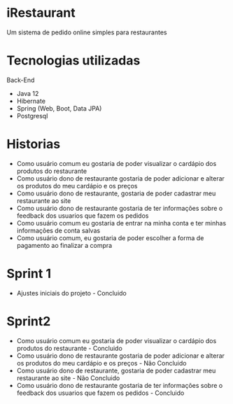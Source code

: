 # iRestaurant
 Um sistema de pedido online simples para restaurantes


# Tecnologias utilizadas
   Back-End
   - Java 12
   - Hibernate
   - Spring (Web, Boot, Data JPA)
   - Postgresql

# Historias

- Como usuário comum eu gostaria de poder visualizar o cardápio dos produtos do restaurante
- Como usuário dono de restaurante gostaria de poder adicionar e alterar os produtos do meu cardápio e os preços
- Como usuário dono de restaurante, gostaria de poder cadastrar meu restaurante ao site	
- Como usuário dono de restaurante gostaria de ter informações sobre o feedback dos usuarios que fazem os pedidos	
- Como usuário comum eu gostaria de entrar na minha conta e ter minhas informações de conta salvas
- Como usuário comum, eu gostaria de poder escolher a forma de pagamento ao finalizar a compra

# Sprint 1
- Ajustes iniciais do projeto - Concluido
 
# Sprint2 

- Como usuário comum eu gostaria de poder visualizar o cardápio dos produtos do restaurante - Concluido
- Como usuário dono de restaurante gostaria de poder adicionar e alterar os produtos do meu cardápio e os preços - Não Concluido
- Como usuário dono de restaurante, gostaria de poder cadastrar meu restaurante ao site	- Não Concluido
- Como usuário dono de restaurante gostaria de ter informações sobre o feedback dos usuarios que fazem os pedidos	- Concluido
